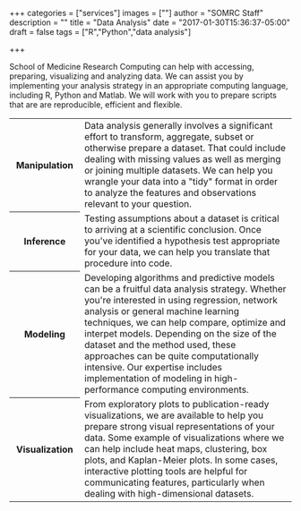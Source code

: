 +++
categories = ["services"]
images = [""]
author = "SOMRC Staff"
description = ""
title = "Data Analysis"
date = "2017-01-30T15:36:37-05:00"
draft = false
tags = ["R","Python","data analysis"]

+++

<p class=lead>School of Medicine Research Computing can help with accessing, preparing, visualizing and analyzing data. We can assist you by implementing your analysis strategy in an appropriate computing language, including R, Python and Matlab. We will work with you to prepare scripts that are are reproducible, efficient and flexible.</p>


<table class="table table-striped">
  <tbody>
    <tr>
      <th scope="row" style="width:25%;">Manipulation</th>
      <td>
 Data analysis generally involves a significant effort to transform, aggregate, subset or otherwise prepare a dataset. That could include dealing with missing values as well as merging or joining multiple datasets. We can help you wrangle your data into a "tidy" format in order to analyze the features and observations relevant to your question.
      </td>
    </tr>
    <tr>
      <th scope="row" style="width:25%;font-weight:bold;">Inference</th>
      <td>
 Testing assumptions about a dataset is critical to arriving at a scientific conclusion. Once you've identified a hypothesis test appropriate for your data, we can help you translate that procedure into code.
      </td>
    </tr>
    <tr>
      <th scope="row" style="width:25%;font-weight:bold;">Modeling</th>
      <td>
 Developing algorithms and predictive models can be a fruitful data analysis strategy. Whether you're interested in using regression, network analysis or general machine learning techniques, we can help compare, optimize and interpet models. Depending on the size of the dataset and the method used, these approaches can be quite computationally intensive. Our expertise includes implementation of modeling in high-performance computing environments.
      </td>
    </tr>
    <tr>
      <th scope="row" style="width:25%;font-weight:bold;">Visualization</th>
      <td>
 From exploratory plots to publication-ready visualizations, we are available to help you prepare strong visual representations of your data. Some example of visualizations where we can help include heat maps, clustering, box plots, and Kaplan-Meier plots. In some cases, interactive plotting tools are helpful for communicating features, particularly when dealing with high-dimensional datasets. 
      </td>
    </tr>
  </tbody>
</table>
